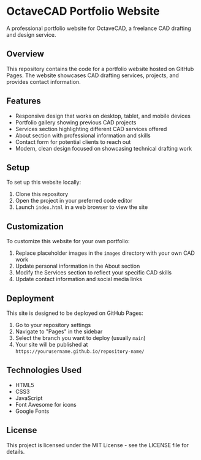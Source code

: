 # OctaveCAD Portfolio Website

A professional portfolio website for OctaveCAD, a freelance CAD drafting and design service.

## Overview

This repository contains the code for a portfolio website hosted on GitHub Pages. The website showcases CAD drafting services, projects, and provides contact information.

## Features

- Responsive design that works on desktop, tablet, and mobile devices
- Portfolio gallery showing previous CAD projects
- Services section highlighting different CAD services offered
- About section with professional information and skills
- Contact form for potential clients to reach out
- Modern, clean design focused on showcasing technical drafting work

## Setup

To set up this website locally:

1. Clone this repository
2. Open the project in your preferred code editor
3. Launch `index.html` in a web browser to view the site

## Customization

To customize this website for your own portfolio:

1. Replace placeholder images in the `images` directory with your own CAD work
2. Update personal information in the About section
3. Modify the Services section to reflect your specific CAD skills
4. Update contact information and social media links

## Deployment

This site is designed to be deployed on GitHub Pages:

1. Go to your repository settings
2. Navigate to "Pages" in the sidebar
3. Select the branch you want to deploy (usually `main`)
4. Your site will be published at `https://yourusername.github.io/repository-name/`

## Technologies Used

- HTML5
- CSS3
- JavaScript
- Font Awesome for icons
- Google Fonts

## License

This project is licensed under the MIT License - see the LICENSE file for details. 